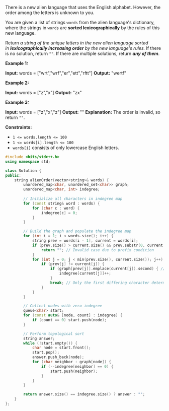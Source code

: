 There is a new alien language that uses the English alphabet. However, the order among the letters is unknown to you.

You are given a list of strings `words` from the alien language's dictionary, where the strings in `words` are **sorted lexicographically** by the rules of this new language.

Return _a string of the unique letters in the new alien language sorted in **lexicographically increasing order** by the new language's rules._ If there is no solution, return `""`_._ If there are multiple solutions, return _**any of them**_.

**Example 1:**

**Input:** words = ["wrt","wrf","er","ett","rftt"]
**Output:** "wertf"

**Example 2:**

**Input:** words = ["z","x"]
**Output:** "zx"

**Example 3:**

**Input:** words = ["z","x","z"]
**Output:** ""
**Explanation:** The order is invalid, so return `""`.

**Constraints:**

- `1 <= words.length <= 100`
- `1 <= words[i].length <= 100`
- `words[i]` consists of only lowercase English letters.

```c++
#include <bits/stdc++.h>
using namespace std;

class Solution {
public:
    string alienOrder(vector<string>& words) {
        unordered_map<char, unordered_set<char>> graph;
        unordered_map<char, int> indegree;
        
        // Initialize all characters in indegree map
        for (const string& word : words) {
            for (char c : word) {
                indegree[c] = 0;
            }
        }

        // Build the graph and populate the indegree map
        for (int i = 1; i < words.size(); i++) {
            string prev = words[i - 1], current = words[i];
            if (prev.size() > current.size() && prev.substr(0, current.size()) == current) {
                return ""; // Invalid case due to prefix condition
            }
            for (int j = 0; j < min(prev.size(), current.size()); j++) {
                if (prev[j] != current[j]) {
                    if (graph[prev[j]].emplace(current[j]).second) { // Only add if not already present
                        indegree[current[j]]++;
                    }
                    break; // Only the first differing character determines the order
                }
            }
        }

        // Collect nodes with zero indegree
        queue<char> start;
        for (const auto& [node, count] : indegree) {
            if (count == 0) start.push(node);
        }

        // Perform topological sort
        string answer;
        while (!start.empty()) {
            char node = start.front();
            start.pop();
            answer.push_back(node);
            for (char neighbor : graph[node]) {
                if (--indegree[neighbor] == 0) {
                    start.push(neighbor);
                }
            }
        }

        return answer.size() == indegree.size() ? answer : "";
    }
};

```